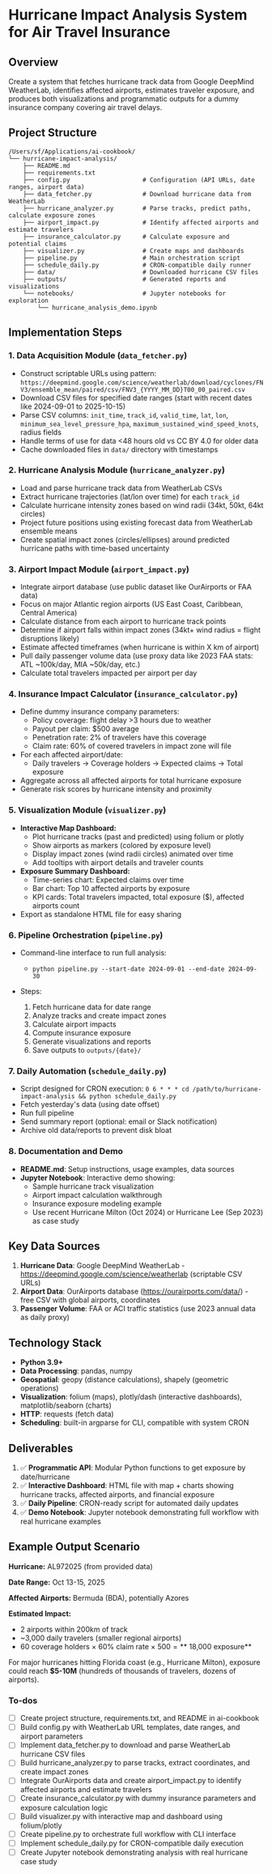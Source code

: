 <!-- 72dbc22d-744b-4181-800f-75729ac8c51e 1260f85e-fc01-412a-ace2-6bf286e061d2 -->
# Hurricane Impact Analysis System for Air Travel Insurance

## Overview

Create a system that fetches hurricane track data from Google DeepMind WeatherLab, identifies affected airports, estimates traveler exposure, and produces both visualizations and programmatic outputs for a dummy insurance company covering air travel delays.

## Project Structure

```
/Users/sf/Applications/ai-cookbook/
└── hurricane-impact-analysis/
    ├── README.md
    ├── requirements.txt
    ├── config.py                    # Configuration (API URLs, date ranges, airport data)
    ├── data_fetcher.py              # Download hurricane data from WeatherLab
    ├── hurricane_analyzer.py        # Parse tracks, predict paths, calculate exposure zones
    ├── airport_impact.py            # Identify affected airports and estimate travelers
    ├── insurance_calculator.py      # Calculate exposure and potential claims
    ├── visualizer.py                # Create maps and dashboards
    ├── pipeline.py                  # Main orchestration script
    ├── schedule_daily.py            # CRON-compatible daily runner
    ├── data/                        # Downloaded hurricane CSV files
    ├── outputs/                     # Generated reports and visualizations
    └── notebooks/                   # Jupyter notebooks for exploration
        └── hurricane_analysis_demo.ipynb
```

## Implementation Steps

### 1. Data Acquisition Module (`data_fetcher.py`)

- Construct scriptable URLs using pattern: `https://deepmind.google.com/science/weatherlab/download/cyclones/FNV3/ensemble_mean/paired/csv/FNV3_{YYYY_MM_DD}T00_00_paired.csv`
- Download CSV files for specified date ranges (start with recent dates like 2024-09-01 to 2025-10-15)
- Parse CSV columns: `init_time`, `track_id`, `valid_time`, `lat`, `lon`, `minimum_sea_level_pressure_hpa`, `maximum_sustained_wind_speed_knots`, radius fields
- Handle terms of use for data <48 hours old vs CC BY 4.0 for older data
- Cache downloaded files in `data/` directory with timestamps

### 2. Hurricane Analysis Module (`hurricane_analyzer.py`)

- Load and parse hurricane track data from WeatherLab CSVs
- Extract hurricane trajectories (lat/lon over time) for each `track_id`
- Calculate hurricane intensity zones based on wind radii (34kt, 50kt, 64kt circles)
- Project future positions using existing forecast data from WeatherLab ensemble means
- Create spatial impact zones (circles/ellipses) around predicted hurricane paths with time-based uncertainty

### 3. Airport Impact Module (`airport_impact.py`)

- Integrate airport database (use public dataset like OurAirports or FAA data)
- Focus on major Atlantic region airports (US East Coast, Caribbean, Central America)
- Calculate distance from each airport to hurricane track points
- Determine if airport falls within impact zones (34kt+ wind radius = flight disruptions likely)
- Estimate affected timeframes (when hurricane is within X km of airport)
- Pull daily passenger volume data (use proxy data like 2023 FAA stats: ATL ~100k/day, MIA ~50k/day, etc.)
- Calculate total travelers impacted per airport per day

### 4. Insurance Impact Calculator (`insurance_calculator.py`)

- Define dummy insurance company parameters:
  - Policy coverage: flight delay >3 hours due to weather
  - Payout per claim: $500 average
  - Penetration rate: 2% of travelers have this coverage
  - Claim rate: 60% of covered travelers in impact zone will file
- For each affected airport/date:
  - Daily travelers → Coverage holders → Expected claims → Total exposure
- Aggregate across all affected airports for total hurricane exposure
- Generate risk scores by hurricane intensity and proximity

### 5. Visualization Module (`visualizer.py`)

- **Interactive Map Dashboard:**
  - Plot hurricane tracks (past and predicted) using folium or plotly
  - Show airports as markers (colored by exposure level)
  - Display impact zones (wind radii circles) animated over time
  - Add tooltips with airport details and traveler counts
- **Exposure Summary Dashboard:**
  - Time-series chart: Expected claims over time
  - Bar chart: Top 10 affected airports by exposure
  - KPI cards: Total travelers impacted, total exposure ($), affected airports count
- Export as standalone HTML file for easy sharing

### 6. Pipeline Orchestration (`pipeline.py`)

- Command-line interface to run full analysis:
  - `python pipeline.py --start-date 2024-09-01 --end-date 2024-09-30`
- Steps:

  1. Fetch hurricane data for date range
  2. Analyze tracks and create impact zones
  3. Calculate airport impacts
  4. Compute insurance exposure
  5. Generate visualizations and reports
  6. Save outputs to `outputs/{date}/`

### 7. Daily Automation (`schedule_daily.py`)

- Script designed for CRON execution: `0 6 * * * cd /path/to/hurricane-impact-analysis && python schedule_daily.py`
- Fetch yesterday's data (using date offset)
- Run full pipeline
- Send summary report (optional: email or Slack notification)
- Archive old data/reports to prevent disk bloat

### 8. Documentation and Demo

- **README.md**: Setup instructions, usage examples, data sources
- **Jupyter Notebook**: Interactive demo showing:
  - Sample hurricane track visualization
  - Airport impact calculation walkthrough
  - Insurance exposure modeling example
  - Use recent Hurricane Milton (Oct 2024) or Hurricane Lee (Sep 2023) as case study

## Key Data Sources

1. **Hurricane Data**: Google DeepMind WeatherLab - https://deepmind.google.com/science/weatherlab (scriptable CSV URLs)
2. **Airport Data**: OurAirports database (https://ourairports.com/data/) - free CSV with global airports, coordinates
3. **Passenger Volume**: FAA or ACI traffic statistics (use 2023 annual data as daily proxy)

## Technology Stack

- **Python 3.9+**
- **Data Processing**: pandas, numpy
- **Geospatial**: geopy (distance calculations), shapely (geometric operations)
- **Visualization**: folium (maps), plotly/dash (interactive dashboards), matplotlib/seaborn (charts)
- **HTTP**: requests (fetch data)
- **Scheduling**: built-in argparse for CLI, compatible with system CRON

## Deliverables

1. ✅ **Programmatic API**: Modular Python functions to get exposure by date/hurricane
2. ✅ **Interactive Dashboard**: HTML file with map + charts showing hurricane tracks, affected airports, and financial exposure
3. ✅ **Daily Pipeline**: CRON-ready script for automated daily updates
4. ✅ **Demo Notebook**: Jupyter notebook demonstrating full workflow with real hurricane examples

## Example Output Scenario

**Hurricane:** AL972025 (from provided data)

**Date Range:** Oct 13-15, 2025

**Affected Airports:** Bermuda (BDA), potentially Azores

**Estimated Impact:**

- 2 airports within 200km of track
- ~3,000 daily travelers (smaller regional airports)
- 60 coverage holders × 60% claim rate × $500 = **~$18,000 exposure**

For major hurricanes hitting Florida coast (e.g., Hurricane Milton), exposure could reach **$5-10M** (hundreds of thousands of travelers, dozens of airports).

### To-dos

- [ ] Create project structure, requirements.txt, and README in ai-cookbook
- [ ] Build config.py with WeatherLab URL templates, date ranges, and airport parameters
- [ ] Implement data_fetcher.py to download and parse WeatherLab hurricane CSV files
- [ ] Build hurricane_analyzer.py to parse tracks, extract coordinates, and create impact zones
- [ ] Integrate OurAirports data and create airport_impact.py to identify affected airports and estimate travelers
- [ ] Create insurance_calculator.py with dummy insurance parameters and exposure calculation logic
- [ ] Build visualizer.py with interactive map and dashboard using folium/plotly
- [ ] Create pipeline.py to orchestrate full workflow with CLI interface
- [ ] Implement schedule_daily.py for CRON-compatible daily execution
- [ ] Create Jupyter notebook demonstrating analysis with real hurricane case study